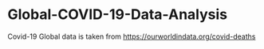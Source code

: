 # Global-COVID-19-Data-Analysis
Covid-19 Global data is taken from https://ourworldindata.org/covid-deaths
